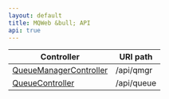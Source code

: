 ```yaml
---
layout: default
title: MQWeb &bull; API
api: true
---
```


|Controller|URI path|
|----------|--------|
|[QueueManagerController](qmgr.html)|/api/qmgr|
|[QueueController](queue.html)|/api/queue|

